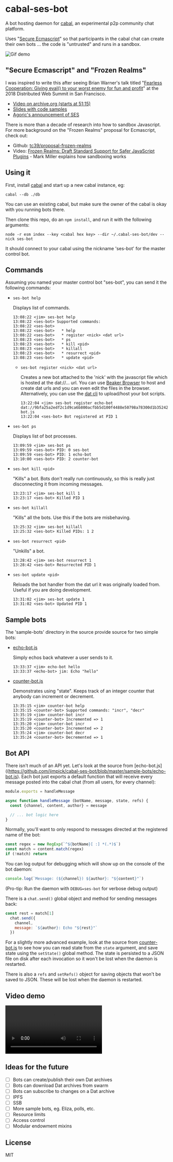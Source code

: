 cabal-ses-bot
=============

A bot hosting daemon for [cabal](https://cabal-club.github.io/), an experimental p2p community chat platform.

Uses "[Secure Ecmascript](https://github.com/Agoric/SES)" so that participants in the cabal chat can create their own bots ... the code is "untrusted" and runs in a sandbox.

![Gif demo](cabal-ses-bot.gif)

## "Secure Ecmascript" and "Frozen Realms"

I was inspired to write this after seeing Brian Warner's talk titled "[Fearless Cooperation: Giving eval() to your worst enemy for fun and profit](https://decentralizedwebsummit2018.sched.com/event/FgXN/talk-fearless-cooperation-giving-eval-to-your-worst-enemy-for-fun-and-profit)" at the 2018 Distributed Web Summit in San Francisco.

* [Video on archive.org (starts at 51:15)](https://archive.org/details/decentralizedwebsummitmedia-2018-loglounge-2/DWeb+Log+Lounge+080218+02.mov?start=3075)
* [Slides with code samples](https://agoric.com/assets/pdf/FearlessCooperation-SES-BrianWarner-Agoric-DWeb2018.pdf)
* [Agoric's announcement of SES](https://agoric.com/agoric-releases-ses/)

There is more than a decade of research into how to sandbox Javascript. For more background on the "Frozen Realms" proposal for Ecmascript, check out:

* Github: [tc39/proposal-frozen-realms](https://github.com/tc39/proposal-frozen-realms)
* Video: [Frozen Realms: Draft Standard Support for Safer JavaScript Plugins](https://www.youtube.com/watch?v=tuMG7688Ndw) - Mark Miller explains how sandboxing works

## Using it

First, install [cabal](https://cabal-club.github.io/) and start up a new cabal instance, eg:

```
cabal --db ./db
```

You can use an existing cabal, but make sure the owner of the cabal is okay with you running bots there.

Then clone this repo, do an `npm install`, and run it with the following arguments:

```
node -r esm index --key <cabal hex key> --dir ~/.cabal-ses-bot/dev --nick ses-bot
```

It should connect to your cabal using the nickname 'ses-bot' for the master control bot.

## Commands

Assuming you named your master control bot "ses-bot", you can send it the following commands:

* `ses-bot help`

  Displays list of commands.

  ```
  13:08:22 <jim> ses-bot help                                               13:08:22 <ses-bot> Supported commands:
  13:08:22 <ses-bot>
  13:08:22 <ses-bot>   * help
  13:08:22 <ses-bot>   * register <nick> <dat url>
  13:08:23 <ses-bot>   * ps
  13:08:23 <ses-bot>   * kill <pid>
  13:08:23 <ses-bot>   * killall
  13:08:23 <ses-bot>   * resurrect <pid>
  13:08:23 <ses-bot>   * update <pid>
  ```

  * `ses-bot register <nick> <dat url>`

    Creates a new bot attached to the 'nick' with the javascript file which is hosted at the dat://... url. You can use [Beaker Browser](https://beakerbrowser.com/) to host and create dat urls and you can even edit the files in the browser. Alternatively, you can use the [dat cli](https://github.com/datproject/dat) to upload/host your bot scripts.

    ```
    13:22:04 <jim> ses-bot register echo-bot dat://9bfa25a2edf2c1d9ca6b800acfbb5d100f4488e50798a78300d1b352427f9897/echo-bot.js
    13:22:04 <ses-bot> Bot registered at PID 1
    ```

* `ses-bot ps`

  Displays list of bot processes.

  ```
  13:09:59 <jim> ses-bot ps
  13:09:59 <ses-bot> PID: 0 ses-bot
  13:09:59 <ses-bot> PID: 1 echo-bot
  13:10:00 <ses-bot> PID: 2 counter-bot
  ```

* `ses-bot kill <pid>`

  "Kills" a bot. Bots don't really run continuously, so this is really just disconnecting it from incoming messages.

  ```
  13:23:17 <jim> ses-bot kill 1
  13:23:17 <ses-bot> Killed PID 1
  ```

* `ses-bot killall`

  "Kills" all the bots. Use this if the bots
  are misbehaving.

  ```
  13:25:32 <jim> ses-bot killall
  13:25:32 <ses-bot> Killed PIDs: 1 2
  ```

* `ses-bot resurrect <pid>`

  "Unkills" a bot.

  ```
  13:28:42 <jim> ses-bot resurrect 1
  13:28:42 <ses-bot> Resurrected PID 1
  ```

* `ses-bot update <pid>`

  Reloads the bot handler from the dat url it was originally loaded from. Useful if you are doing development.

  ```
  13:31:02 <jim> ses-bot update 1
  13:31:02 <ses-bot> Updated PID 1
  ```

## Sample bots

The 'sample-bots' directory in the source provide source for two simple bots:

* [echo-bot.js](https://github.com/jimpick/cabal-ses-bot/blob/master/sample-bots/echo-bot.js)

  Simply echos back whatever a user sends to it.

  ```
  13:33:37 <jim> echo-bot hello
  13:33:37 <echo-bot> jim: Echo "hello"
  ```

* [counter-bot.js](https://github.com/jimpick/cabal-ses-bot/blob/master/sample-bots/counter-bot.js)

  Demonstrates using "state". Keeps track of an integer counter that anybody can increment or decrement.

  ```
  13:35:15 <jim> counter-bot help
  13:35:15 <counter-bot> Supported commands: "incr", "decr"
  13:35:19 <jim> counter-bot incr
  13:35:19 <counter-bot> Incremented => 1
  13:35:20 <jim> counter-bot incr
  13:35:20 <counter-bot> Incremented => 2
  13:35:24 <jim> counter-bot decr
  13:35:24 <counter-bot> Decremented => 1
  ```

## Bot API

There isn't much of an API yet. Let's look at the source from [echo-bot.js]((https://github.com/jimpick/cabal-ses-bot/blob/master/sample-bots/echo-bot.js). Each bot just exports a default function that will receive every message posted into the cabal chat (from all users, for every channel):

```js
module.exports = handleMessage

async function handleMessage (botName, message, state, refs) {
  const {channel, content, author} = message

  // ... bot logic here
}
```

Normally, you'll want to only respond to messages directed at the registered name of the bot:

```js
const regex = new RegExp(`^${botName}[ :] *(.*)$`)
const match = content.match(regex)
if (!match) return
```

You can log output for debugging which will show up on the console of the bot daemon:

```js
console.log(`Message: (${channel}) ${author}: "${content}"`)
```

(Pro-tip: Run the daemon with `DEBUG=ses-bot` for verbose debug output)

There is a `chat.send()` global object and method for sending messages back:

```js
const rest = match[1]
  chat.send({
    channel,
    message: `${author}: Echo "${rest}"`
  })
```

For a slightly more advanced example, look at the source from [counter-bot.js](https://github.com/jimpick/cabal-ses-bot/blob/master/sample-bots/counter-bot.js) to see how you can read state from the `state` argument, and save state using the `setState()` global method. The state is persisted to a JSON file on disk after each invocation so it won't be lost when the daemon is restarted.

There is also a `refs` and `setRefs()` object for saving objects that won't be saved to JSON. These will be lost when the daemon is restarted.

## Video demo

<video src="https://cabal-ses-bot-video.hashbase.io/cabal-ses-bot.mp4" controls></video>

## Ideas for the future

- [ ] Bots can create/publish their own Dat archives
- [ ] Bots can download Dat archives from swarm
- [ ] Bots can subscribe to changes on a Dat archive
- [ ] IPFS
- [ ] SSB
- [ ] More sample bots, eg. Eliza, polls, etc.
- [ ] Resource limits
- [ ] Access control
- [ ] Modular endowment mixins

## License

MIT
